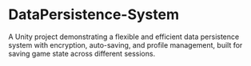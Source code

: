 # DataPersistence-System
A Unity project demonstrating a flexible and efficient data persistence system with encryption, auto-saving, and profile management, built for saving game state across different sessions.
